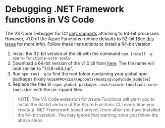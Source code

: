 # Debugging .NET Framework functions in VS Code

The VS Code Debugger for C# [only supports](https://github.com/OmniSharp/omnisharp-vscode/issues/1716) attaching to 64-bit processes. However, v1.0 of the Azure Functions runtime defaults to 32-bit (See [this issue](https://github.com/Azure/azure-functions-cli/issues/117) for more info). Follow these instructions to install a 64-bit version:
1. Install the 32-bit version of the cli with the command `npm install -g azure-functions-core-tools`
1. Download a 64-bit version of the v1.0 cli from [here](https://github.com/Azure/azure-functions-core-tools/releases). The file name will look similar to "1.0.8-x64.zip".
1. Run `npm root -g` to find the root folder containing your global npm packages (likely `%USERPROFILE%\AppData\Roaming\npm\node_modules`)
1. Replace the files in `<npm global packages root>\azure-functions-core-tools\bin` with the un-zipped files

> NOTE: The VS Code extension for Azure Functions will warn you to install the 64-bit version of the Azure Functions CLI every time you create a .NET Framework based project (even after you have installed the 64-bit version). You may ignore that warning once you follow the above steps.
